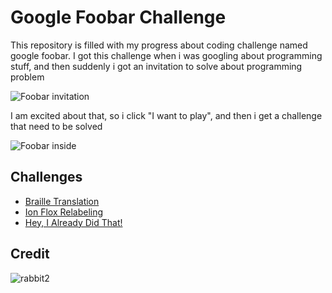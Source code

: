 # Google Foobar Challenge
This repository is filled with my progress about coding challenge named google foobar. I got this challenge when i was googling about programming stuff, and then suddenly i got an invitation to solve about programming problem

![Foobar invitation](https://user-images.githubusercontent.com/38213112/127672428-cc575dad-ca1f-4753-9124-4adafaf7ce6a.png)

I am excited about that, so i click "I want to play", and then i get a challenge that need to be solved

![Foobar inside](https://user-images.githubusercontent.com/38213112/127808425-9e9d3494-c659-4eb2-a31c-d922cb20adf8.png)

## Challenges
- [Braille Translation](challenges/braille-translation)
- [Ion Flox Relabeling](challenges/ion-flux-relabeling)
- [Hey, I Already Did That!](challenges/hey-i-already-did-that)

## Credit
![rabbit2](https://user-images.githubusercontent.com/38213112/127675777-1601637d-384c-46ac-8076-85bd4cf61872.png)

